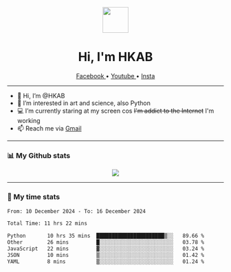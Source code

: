 <div align="center">
  <a href="https://hkab.github.io/">
    <img width="60" height="60" src="https://avatars.githubusercontent.com/u/19203947?v=4" />
  </a>
  <h1 align="center">Hi, I'm HKAB</h1>
</div>

<div align="center">
  <a href="https://www.facebook.com/79f4044e1adfef312211f28c101f368e/">
<!--     <img width="24" height="24" src="https://raw.githubusercontent.com/gauravghongde/social-icons/master/SVG/Color/Facebook.svg" /> -->
    Facebook
  </a>
   •
  <a href="https://www.youtube.com/channel/UCEfdtF7584ZuzqLtKziPZgA">
<!--     <img width="24" height="24" src="https://raw.githubusercontent.com/gauravghongde/social-icons/master/SVG/Color/Youtube.svg" /> -->
    Youtube
  </a>
   •
  <a href="https://www.instagram.com/truophung">
<!--     <img width="24" height="24" src="https://raw.githubusercontent.com/gauravghongde/social-icons/master/SVG/Color/Instagram.svg" /> -->
    Insta
  </a>
</div>

-------

- 👋 Hi, I’m @HKAB
- 👀 I’m interested in art and science, also Python
- 💻 I’m currently staring at my screen cos ~~I'm addict to the Internet~~ I'm working
- 📫 Reach me via [Gmail](mailto:nguyenphutruong2707@gmail.com)

-------
### 📊 My Github stats

<p align="center">
  <a href="https://hkab.github.io/">
    <img align="center" src="https://github-readme-stats.vercel.app/api?username=HKAB&show_icons=true&theme=neon" />
  </a>
</p>

-------
### 📃 My time stats

<!--START_SECTION:waka-->

```txt
From: 10 December 2024 - To: 16 December 2024

Total Time: 11 hrs 22 mins

Python       10 hrs 35 mins  ██████████████████████▒░░   89.66 %
Other        26 mins         █░░░░░░░░░░░░░░░░░░░░░░░░   03.78 %
JavaScript   22 mins         ▓░░░░░░░░░░░░░░░░░░░░░░░░   03.24 %
JSON         10 mins         ▒░░░░░░░░░░░░░░░░░░░░░░░░   01.42 %
YAML         8 mins          ▒░░░░░░░░░░░░░░░░░░░░░░░░   01.24 %
```

<!--END_SECTION:waka-->

<!---
HKAB/HKAB is a ✨ special ✨ repository because its `README.md` (this file) appears on your GitHub profile.
You can click the Preview link to take a look at your changes.
--->

